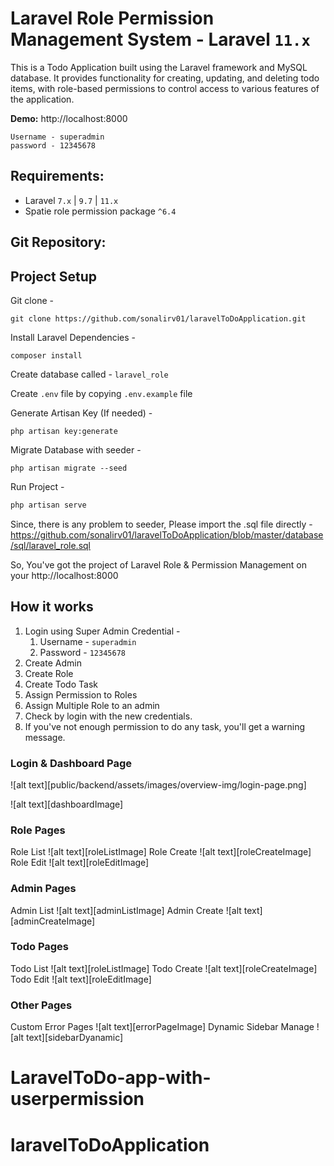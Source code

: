 # Laravel Role Permission Management System - Laravel `11.x`

This is a Todo Application built using the Laravel framework and MySQL database. It provides functionality for creating, updating, and deleting todo items, with role-based permissions to control access to various features of the application.



**Demo:** http://localhost:8000
```
Username - superadmin
password - 12345678
```

## Requirements:
- Laravel `7.x` | `9.7` | `11.x`
- Spatie role permission package  `^6.4`

## Git Repository:

## Project Setup
Git clone -
```console
git clone https://github.com/sonalirv01/laravelToDoApplication.git
```

Install Laravel Dependencies -
```console
composer install
```

Create database called - `laravel_role`

Create `.env` file by copying `.env.example` file

Generate Artisan Key (If needed) -
```console
php artisan key:generate
```

Migrate Database with seeder -
```console
php artisan migrate --seed
```

Run Project -
```php
php artisan serve
```

Since, there is any problem to seeder, Please import the .sql file directly - https://github.com/sonalirv01/laravelToDoApplication/blob/master/database/sql/laravel_role.sql

So, You've got the project of Laravel Role & Permission Management on your http://localhost:8000

## How it works
1. Login using Super Admin Credential -
    1. Username - `superadmin`
    1. Password - `12345678`
2. Create Admin
3. Create Role
4. Create Todo Task
5. Assign Permission to Roles
6. Assign Multiple Role to an admin
7. Check by login with the new credentials.
8. If you've not enough permission to do any task, you'll get a warning message.


### Login & Dashboard Page
![alt text][public/backend/assets/images/overview-img/login-page.png]


![alt text][dashboardImage]

### Role Pages
Role List
![alt text][roleListImage]
Role Create
![alt text][roleCreateImage]
Role Edit
![alt text][roleEditImage]

### Admin Pages
Admin List
![alt text][adminListImage]
Admin Create
![alt text][adminCreateImage]

### Todo Pages
Todo List
![alt text][roleListImage]
Todo Create
![alt text][roleCreateImage]
Todo Edit
![alt text][roleEditImage]

### Other Pages
Custom Error Pages
![alt text][errorPageImage]
Dynamic Sidebar Manage
![alt text][sidebarDyanamic]



# LaravelToDo-app-with-userpermission
# laravelToDoApplication

